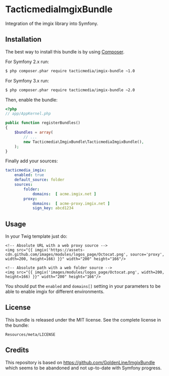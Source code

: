 TacticmediaImgixBundle
=====================

Integration of the imgix library into Symfony.

Installation
-------------

The best way to install this bundle is by using [Composer](http://getcomposer.org).

For Symfony 2.x run:

``` bash
$ php composer.phar require tacticmedia/imgix-bundle ~1.0
```

For Symfony 3.x run:

``` bash
$ php composer.phar require tacticmedia/imgix-bundle ~2.0
```

Then, enable the bundle:

``` php
<?php
// app/AppKernel.php

public function registerBundles()
{
    $bundles = array(
        // ...
        new Tacticmedia\ImgixBundle\TacticmediaImgixBundle(),
    );
}
```

Finally add your sources:
```yml
tacticmedia_imgix:
    enabled: true
    default_source: folder
    sources:
        folder:
            domains:  [ acme.imgix.net ]
        proxy:
            domains:  [ acme-proxy.imgix.net ]
            sign_key: abcd1234
```

Usage
-----

In your Twig template just do:

```twig
<!-- Absolute URL with a web proxy source -->
<img src="{{ imgix('https://assets-cdn.github.com/images/modules/logos_page/Octocat.png', source='proxy', width=200, height=166) }}" width="200" height="166"/>

<!-- Absolute path with a web folder source -->
<img src="{{ imgix('images/modules/logos_page/Octocat.png', width=200, height=166) }}" width="200" height="166"/>
```

You should put the `enabled` and `domains[]` setting in your parameters to be able to enable imgix for different environments.

License
-------

This bundle is released under the MIT license. See the complete license in the
bundle:

    Resources/meta/LICENSE

Credits
-------

This repository is based on https://github.com/GoldenLine/ImgixBundle which seems to be abandoned and not up-to-date with
Symfony progress.
